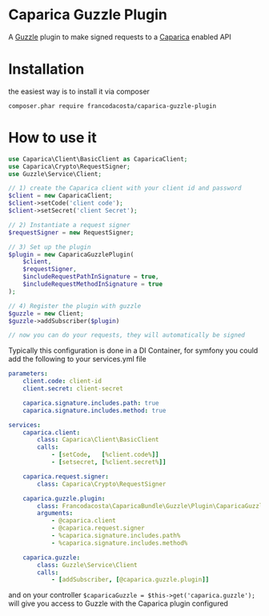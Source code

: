 # Caparica Guzzle Plugin
A [Guzzle](https://github.com/guzzle/guzzle) plugin to make signed requests to a [Caparica](https://github.com/francodacosta/caparica) enabled API

# Installation
the easiest way is to install it via composer

```composer.phar require francodacosta/caparica-guzzle-plugin```


# How to use it
```php
use Caparica\Client\BasicClient as CaparicaClient;
use Caparica\Crypto\RequestSigner;
use Guzzle\Service\Client;

// 1) create the Caparica client with your client id and password
$client = new CaparicaClient;
$client->setCode('client code');
$client->setSecret('client Secret');

// 2) Instantiate a request signer
$requestSigner = new RequestSigner;

// 3) Set up the plugin
$plugin = new CaparicaGuzzlePlugin(
    $client,
    $requestSigner,
    $includeRequestPathInSignature = true,
    $includeRequestMethodInSignature = true
);

// 4) Register the plugin with guzzle
$guzzle = new Client;
$guzzle->addSubscriber($plugin)

// now you can do your requests, they will automatically be signed
```

Typically this configuration is done in a DI Container, for symfony you could
add the following to your services.yml file

```yml
parameters:
    client.code: client-id
    client.secret: client-secret

    caparica.signature.includes.path: true
    caparica.signature.includes.method: true

services:
    caparica.client:
        class: Caparica\Client\BasicClient
        calls:
            - [setCode,   [%client.code%]]
            - [setsecret, [%client.secret%]]

    caparica.request.signer:
        class: Caparica\Crypto\RequestSigner

    caparica.guzzle.plugin:
        class: Francodacosta\CaparicaBundle\Guzzle\Plugin\CaparicaGuzzlePlugin
        arguments:
            - @caparica.client
            - @caparica.request.signer
            - %caparica.signature.includes.path%
            - %caparica.signature.includes.method%

    caparica.guzzle:
        class: Guzzle\Service\Client
        calls:
            - [addSubscriber, [@caparica.guzzle.plugin]]

```

and on your controller ``` $caparicaGuzzle = $this->get('caparica.guzzle'); ``` will give you access to Guzzle with the Caparica plugin configured
